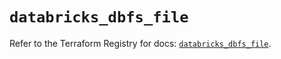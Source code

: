 # `databricks_dbfs_file`

Refer to the Terraform Registry for docs: [`databricks_dbfs_file`](https://registry.terraform.io/providers/databricks/databricks/1.54.0/docs/resources/dbfs_file).

